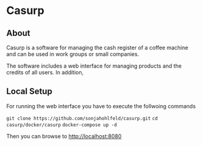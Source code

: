  # Casurp
 
 ## About
 Casurp is a software for managing the cash register of a coffee machine and can be used in work groups or small
 companies.
 
 The software includes a web interface for managing products and the credits of all users.
In addition, 
 
 
 
 
 ## Local Setup
 
 For running the web interface you have to execute the follwoing commands
 
``git clone https://github.com/sonjahohlfeld/casurp.git``
``cd casurp/docker/casurp`` 
``docker-compose up -d``

Then you can browse to [http://localhost:8080](http://localhost:8080)
